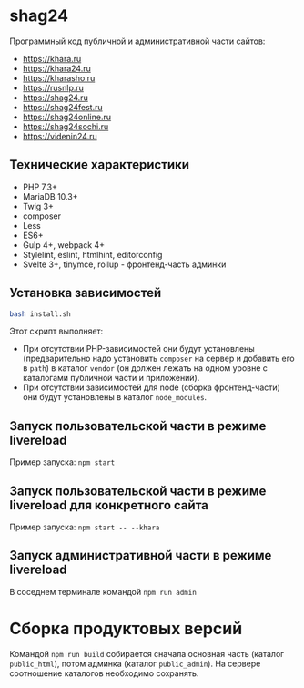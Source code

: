 # shag24

Программный код публичной и административной части сайтов:
* https://khara.ru
* https://khara24.ru
* https://kharasho.ru
* https://rusnlp.ru
* https://shag24.ru
* https://shag24fest.ru
* https://shag24online.ru
* https://shag24sochi.ru
* https://videnin24.ru


## Технические характеристики

* PHP 7.3+
* MariaDB 10.3+
* Twig 3+
* composer
* Less
* ES6+
* Gulp 4+, webpack 4+
* Stylelint, eslint, htmlhint, editorconfig
* Svelte 3+, tinymce, rollup - фронтенд-часть админки


## Установка зависимостей

```sh
bash install.sh
```

Этот скрипт выполняет:
* При отсутствии PHP-зависимостей они будут установлены (предварительно надо установить `composer` на сервер и добавить его в `path`) в каталог `vendor` (он должен лежать на одном уровне с каталогами публичной части и приложений).
* При отсутствии зависимостей для node (сборка фронтенд-части) они будут установлены в каталог `node_modules`.

## Запуск пользовательской части в режиме livereload

Пример запуска: `npm start`

## Запуск пользовательской части в режиме livereload для конкретного сайта

Пример запуска: `npm start -- --khara`

## Запуск административной части в режиме livereload

В соседнем терминале командой `npm run admin`


# Сборка продуктовых версий

Командой `npm run build` собирается сначала основная часть (каталог `public_html`), потом админка (каталог `public_admin`). На сервере соотношение каталогов необходимо сохранять.
